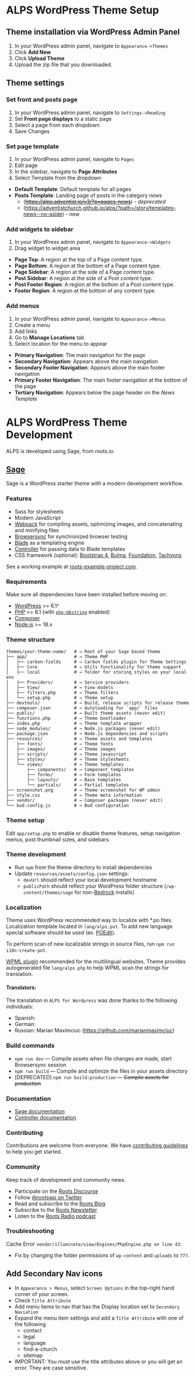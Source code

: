 # ALPS WordPress Theme Setup

## Theme installation via WordPress Admin Panel

1. In your WordPress admin panel, navigate to `Appearance->Themes`
2. Click **Add New**
3. Click **Upload Theme**
4. Upload the zip file that you downloaded.

## Theme settings

### Set front and posts page

1. In your WordPress admin panel, navigate to `Settings->Reading`
2. Set **Front page displays** to a static page
3. Select a page from each dropdown
4. Save Changes

### Set page template

1. In your WordPress admin panel, navigate to `Pages`
2. Edit page
3. In the sidebar, navigate to **Page Attributes**
4. Select Template from the dropdown
* **Default Template**: Default template for all pages
* **Posts Template**: Landing page of posts in the category *news* 
  * (~~https://alps.adventist.io/v3/?p=pages-news~~) - _deprecated_
  * (https://adventistchurch.github.io/alps/?path=/story/templates-news--no-aside) - new

### Add widgets to sidebar

1. In your WordPress admin panel, navigate to `Appearance->Widgets`
2. Drag widget to widget area
* **Page Top**: A region at the top of a Page content type.
* **Page Bottom**: A region at the bottom of a Page content type.
* **Page Sidebar**: A region at the side of a Page content type.
* **Post Sidebar**: A region at the side of a Post content type.
* **Post Footer Region**: A region at the bottom of a Post content type.
* **Footer Region**: A region at the bottom of any content type.

### Add menus

1. In your WordPress admin panel, navigate to `Appearance->Menus`
2. Create a menu
3. Add links
4. Go to **Manage Locations** tab
5. Select location for the menu to appear
* **Primary Navigation**: The main navigation for the page
* **Secondary Navigation**: Appears above the main navigation
* **Secondary Footer Navigation**: Appears above the main footer navigation
* **Primary Footer Navigation**: The main footer navigation at the bottom of the page
* **Tertiary Navigation**: Appears below the page header on the *News Template*


# ALPS WordPress Theme Development

ALPS is developed using Sage, from roots.io.

## [Sage](https://roots.io/sage/)

Sage is a WordPress starter theme with a modern development workflow.

### Features

* Sass for stylesheets
* Modern JavaScript
* [Webpack](https://webpack.github.io/) for compiling assets, optimizing images, and concatenating and minifying files
* [Browsersync](http://www.browsersync.io/) for synchronized browser testing
* [Blade](https://laravel.com/docs/5.5/blade) as a templating engine
* [Controller](https://github.com/soberwp/controller) for passing data to Blade templates
* CSS framework (optional): [Bootstrap 4](https://getbootstrap.com/), [Bulma](https://bulma.io/), [Foundation](https://foundation.zurb.com/), [Tachyons](http://tachyons.io/)

See a working example at [roots-example-project.com](https://roots-example-project.com/).

### Requirements

Make sure all dependencies have been installed before moving on:

* [WordPress](https://wordpress.org/) >= 6.1^
* [PHP](https://secure.php.net/manual/en/install.php) >= 8.1 (with [`php-mbstring`](https://secure.php.net/manual/en/book.mbstring.php) enabled)
* [Composer](https://getcomposer.org/download/)
* [Node.js](http://nodejs.org/) >= 18.x

### Theme structure

```shell
themes/your-theme-name/   # → Root of your Sage based theme
├── app/                  # → Theme PHP
│   ├── carbon-fields     # → Carbon fields plugin for Theme Settings
│   ├── Core              # → Utils functionality for theme support
│   ├── local             # → folder for storing styles on your local env
│   ├── Providers/        # → Service providers
│   ├── View/             # → View models
│   ├── filters.php       # → Theme filters
│   └── setup.php         # → Theme setup
├── devtools/             # → Build, release scripts for release theme 
├── composer.json         # → Autoloading for `app/` files
├── public/               # → Built theme assets (never edit)
├── functions.php         # → Theme bootloader
├── index.php             # → Theme template wrapper
├── node_modules/         # → Node.js packages (never edit)
├── package.json          # → Node.js dependencies and scripts
├── resources/            # → Theme assets and templates
│   ├── fonts/            # → Theme fonts
│   ├── images/           # → Theme images
│   ├── scripts/          # → Theme javascript
│   ├── styles/           # → Theme stylesheets
│   └── views/            # → Theme templates
│       ├── components/   # → Component templates
│       ├── forms/        # → Form templates
│       ├── layouts/      # → Base templates
│       └── partials/     # → Partial templates
├── screenshot.png        # → Theme screenshot for WP admin
├── style.css             # → Theme meta information
├── vendor/               # → Composer packages (never edit)
└── bud.config.js         # → Bud configuration
```

### Theme setup

Edit `app/setup.php` to enable or disable theme features, setup navigation menus, post thumbnail sizes, and sidebars.

### Theme development

* Run `npm` from the theme directory to install dependencies
* Update `resources/assets/config.json` settings:
  * `devUrl` should reflect your local development hostname
  * `publicPath` should reflect your WordPress folder structure (`/wp-content/themes/sage` for non-[Bedrock](https://roots.io/bedrock/) installs)

### Localization
Theme uses WordPress recommended way to localize with *.po files. Localization template located in `lang/alps.pot`.
To add new language special software should be used (ex. [POEdit](https://poedit.net/)).

To perform scan of new localizable strings in source files, run `npm run i18n-create-pot`.

[WPML plugin](https://wpml.org/) recommended for the multilingual websites.
Theme provides autogenerated file `lang/alps.php` to help WPML scan the strings for translation.

#### Translators:
The translation in `ALPS for Wordpress` was done thanks to the following individuals:
- Spanish:
- German:
- Russian: Marian Maximciuc (https://github.com/marianmaximciuc)

### Build commands

* `npm run dev` — Compile assets when file changes are made, start Browsersync session
* `npm run build` — Compile and optimize the files in your assets directory
* [DEPRECATED] `npm run build:production` — ~~Compile assets for production~~

### Documentation

* [Sage documentation](https://docs.roots.io/sage/10.x/installation/)
* [Controller documentation](https://github.com/soberwp/controller#usage)

### Contributing

Contributions are welcome from everyone. We have [contributing guidelines](https://github.com/roots/guidelines/blob/master/CONTRIBUTING.md) to help you get started.

### Community

Keep track of development and community news.

* Participate on the [Roots Discourse](https://discourse.roots.io/)
* Follow [@rootswp on Twitter](https://twitter.com/rootswp)
* Read and subscribe to the [Roots Blog](https://roots.io/blog/)
* Subscribe to the [Roots Newsletter](https://roots.io/subscribe/)
* Listen to the [Roots Radio podcast](https://roots.io/podcast/)

### Troubleshooting

Cache Error `vendor/illuminate/view/Engines/PhpEngine.php on line 43`:
* Fix by changing the folder permissions of `wp-content` and `uploads` to `777`.

## Add Secondary Nav icons

* In `Appearance > Menus`, select `Screen Options` in the top-right hand corner of your screen.
* Check `Title Attribute`
* Add menu items to nav that has the Display location set to `Secondary Naviation`
* Expand the menu item settings and add a `Title Attribute` with one of the following
  - contact
  - legal
  - language
  - find-a-church
  - sitemap
* IMPORTANT: You must use the title attributes above or you will get an error. They are case sensitive.
